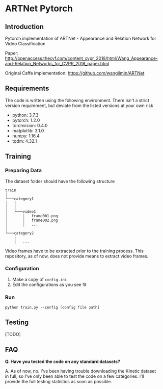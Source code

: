 # ARTNet Pytorch
## Introduction
Pytorch implementation of ARTNet - Appearance and Relation Network for Video Classification

Paper: http://openaccess.thecvf.com/content_cvpr_2018/html/Wang_Appearance-and-Relation_Networks_for_CVPR_2018_paper.html

Original Caffe implementation: https://github.com/wanglimin/ARTNet

## Requirements
The code is written using the following environment. There isn't a strict version requirement, but deviate from the listed versions at your own risk

* python: 3.7.3
* pytorch: 1.2.0
* torchvision: 0.4.0
* matplotlib: 3.1.0
* numpy: 1.16.4
* tqdm: 4.32.1

## Training
### Preparing Data
The dataset folder should have the following structure
```
train  
│
└───category1
│   │   
│   │
│   └───video1
│       │   frame001.png
│       │   frame002.png
│       │   ...
│   
└───category2
    │   
    │   ... 
```

Video frames have to be extracted prior to the training process. This repository, as of now, does not provide means to extract video frames.
### Configuration
1. Make a copy of `config.ini`
2. Edit the configurations as you see fit
### Run
`python train.py --config [config file path]`  

## Testing
[TODO]

## FAQ
**Q. Have you tested the code on any standard datasets?**

A. As of now, no. I've been having trouble downloading the Kinetic dataset in full, so I've only been able to test the code on a few categories. I'll provide the full testing statistics as soon as possible.